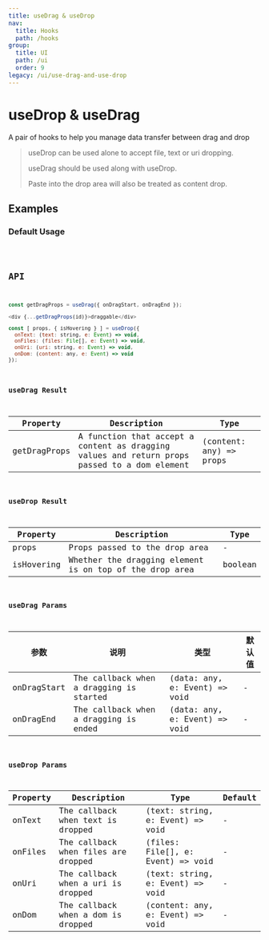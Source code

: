 ```yaml
---
title: useDrag & useDrop
nav:
  title: Hooks
  path: /hooks
group:
  title: UI
  path: /ui
  order: 9
legacy: /ui/use-drag-and-use-drop
---
```


# useDrop & useDrag

A pair of hooks to help you manage data transfer between drag and drop

> useDrop can be used alone to accept file, text or uri dropping.
>
> useDrag should be used along with useDrop.
>
> Paste into the drop area will also be treated as content drop.

## Examples

### Default Usage

<code src="./demo/demo1.tsx" />

## API

```javascript
const getDragProps = useDrag({ onDragStart, onDragEnd });

<div {...getDragProps(id)}>draggable</div>

const [ props, { isHovering } ] = useDrop({
  onText: (text: string, e: Event) => void,
  onFiles: (files: File[], e: Event) => void,
  onUri: (uri: string, e: Event) => void,
  onDom: (content: any, e: Event) => void
});
```

### useDrag Result

| Property | Description                               | Type                    |
|----------|-------------------------------------------|-------------------------|
| getDragProps  | A function that accept a content as dragging values and return props passed to a dom element | (content: any) => props |

### useDrop Result

| Property | Description                               | Type                    |
|----------|-------------------------------------------|-------------------------|
| props      | Props passed to the drop area | - |
| isHovering   | Whether the dragging element is on top of the drop area     | boolean     |

### useDrag Params

| 参数 | 说明                                              | 类型                    | 默认值 |
|---------|----------------------------------------------|------------------------|--------|
| onDragStart | The callback when a dragging is started | (data: any, e: Event) => void | -      |
| onDragEnd | The callback when a dragging is ended | (data: any, e: Event) => void | -      |

### useDrop Params

| Property    | Description                                         | Type                   | Default |
|---------|----------------------------------------------|------------------------|--------|
| onText | The callback when text is dropped | (text: string, e: Event) => void | -      |
| onFiles | The callback when files are dropped | (files: File[], e: Event) => void | -      |
| onUri | The callback when a uri is dropped | (text: string, e: Event) => void | -      |
| onDom | The callback when a dom is dropped | (content: any, e: Event) => void | -      |
